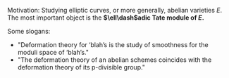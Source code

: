Motivation:
Studying elliptic curves, or more generally, abelian varieties $E$.
The most important object is the **$\ell\dash$adic Tate module of $E$.**

Some slogans:

- "Deformation theory for ‘blah’s is the study of smoothness for the moduli space of ‘blah’s."
- "The deformation theory of an abelian schemes coincides with the deformation theory of its p-divisible group."

